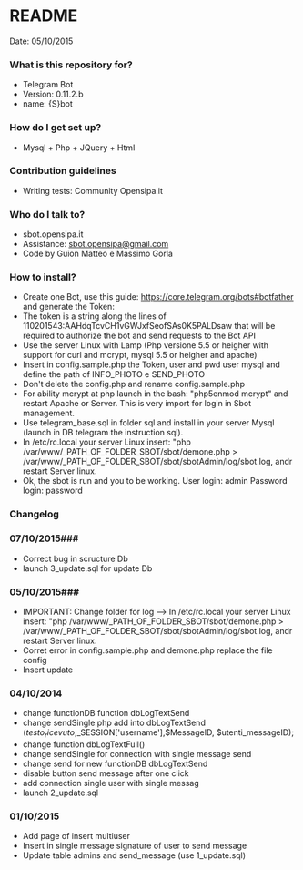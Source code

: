# README #

Date: 05/10/2015


### What is this repository for? ###

* Telegram Bot
* Version: 0.11.2.b
* name: {S}bot

### How do I get set up? ###

* Mysql + Php + JQuery + Html


### Contribution guidelines ###

* Writing tests: Community Opensipa.it


### Who do I talk to? ###

* sbot.opensipa.it
* Assistance: sbot.opensipa@gmail.com
* Code by Guion Matteo e Massimo Gorla

### How to install? ###

* Create one Bot, use this guide: https://core.telegram.org/bots#botfather and generate the Token:
* The token is a string along the lines of 110201543:AAHdqTcvCH1vGWJxfSeofSAs0K5PALDsaw that will be required to authorize the bot and send requests to the Bot API
* Use the server Linux with Lamp (Php versione 5.5 or heigher with support for curl and mcrypt, mysql 5.5 or heigher and apache)
* Insert in config.sample.php the Token, user and pwd user mysql and define the path of INFO_PHOTO e SEND_PHOTO
* Don't delete the config.php and rename config.sample.php
* For ability mcrypt at php launch in the bash: "php5enmod mcrypt" and restart Apache or Server. This is very import for login in Sbot management.
* Use telegram_base.sql in folder sql and install in your server Mysql (launch in DB telegram the instruction sql).
* In /etc/rc.local your server Linux insert: "php /var/www/_PATH_OF_FOLDER_SBOT/sbot/demone.php > /var/www/_PATH_OF_FOLDER_SBOT/sbot/sbotAdmin/log/sbot.log, andr restart Server linux.
* Ok, the sbot is run and you to be working. User login: admin Password login: password


### Changelog ###

### 07/10/2015###
* Correct bug in scructure Db
* launch 3_update.sql for update Db

### 05/10/2015###
* IMPORTANT: Change folder for log --> In /etc/rc.local your server Linux insert: "php /var/www/_PATH_OF_FOLDER_SBOT/sbot/demone.php > /var/www/_PATH_OF_FOLDER_SBOT/sbot/sbotAdmin/log/sbot.log, andr restart Server linux.
* Corret error in config.sample.php and demone.php replace the file config
* Insert update

### 04/10/2014 ###
* change functionDB function dbLogTextSend
* change sendSingle.php add into dbLogTextSend ($testo_ricevuto,$_SESSION['username'],$MessageID, $utenti_messageID);
* change function dbLogTextFull()
* change sendSingle for connection with single message send
* change send for new functionDB dbLogTextSend
* disable button send message after one click
* add connection single user with single messag
* launch 2_update.sql

### 01/10/2015 ###
* Add page of insert multiuser
* Insert in single message signature of user to send message
* Update table admins and send_message (use 1_update.sql)


